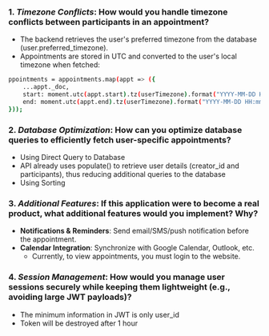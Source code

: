 ### 1. _Timezone Conflicts_: How would you handle timezone conflicts between participants in an appointment?
- The backend retrieves the user's preferred timezone from the database (user.preferred_timezone).
- Appointments are stored in UTC and converted to the user's local timezone when fetched:
```bash
ppointments = appointments.map(appt => ({
    ...appt._doc,
    start: moment.utc(appt.start).tz(userTimezone).format("YYYY-MM-DD HH:mm:ss"),
    end: moment.utc(appt.end).tz(userTimezone).format("YYYY-MM-DD HH:mm:ss"),
}));
```

### 2. _Database Optimization_: How can you optimize database queries to efficiently fetch user-specific appointments?
- Using Direct Query to Database
- API already uses populate() to retrieve user details (creator_id and participants), thus reducing additional queries to the database
- Using Sorting

### 3. _Additional Features_: If this application were to become a real product, what additional features would you implement? Why?
- **Notifications & Reminders**: Send email/SMS/push notification before the appointment.
- **Calendar Integration**: Synchronize with Google Calendar, Outlook, etc.
  - Currently, to view appointments, you must login to the website.

### 4. _Session Management_: How would you manage user sessions securely while keeping them lightweight (e.g., avoiding large JWT payloads)?
- The minimum information in JWT is only user_id
- Token will be destroyed after 1 hour

